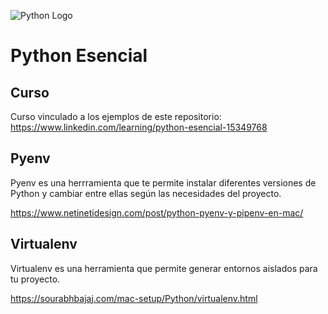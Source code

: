 ![Python Logo](./assets//logo-python.png.jpg)

# Python Esencial

## Curso

Curso vinculado a los ejemplos de este repositorio: https://www.linkedin.com/learning/python-esencial-15349768

## Pyenv

Pyenv es una herrramienta que te permite instalar diferentes versiones de Python y cambiar entre ellas según las necesidades del proyecto.

https://www.netinetidesign.com/post/python-pyenv-y-pipenv-en-mac/

## Virtualenv

Virtualenv es una herramienta que permite generar entornos aislados para tu proyecto.

https://sourabhbajaj.com/mac-setup/Python/virtualenv.html
